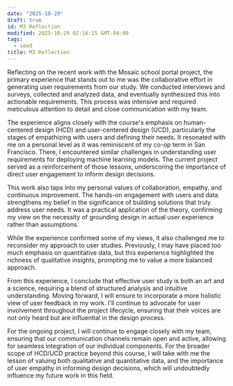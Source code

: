 ```yaml
---
date: "2025-10-29"
draft: true
id: M3 Reflection
modified: 2025-10-29 02:16:15 GMT-04:00
tags:
  - seed
title: M3 Reflection
---
```


Reflecting on the recent work with the Mosaic school portal project, the primary experience that stands out to me was the collaborative effort in generating user requirements from our study. We conducted interviews and surveys, collected and analyzed data, and eventually synthesized this into actionable requirements. This process was intensive and required meticulous attention to detail and close communication with my team.

The experience aligns closely with the course's emphasis on human-centered design (HCD) and user-centered design (UCD), particularly the stages of empathizing with users and defining their needs. It resonated with me on a personal level as it was reminiscent of my co-op term in San Francisco. There, I encountered similar challenges in understanding user requirements for deploying machine learning models. The current project served as a reinforcement of those lessons, underscoring the importance of direct user engagement to inform design decisions.

This work also taps into my personal values of collaboration, empathy, and continuous improvement. The hands-on engagement with users and data strengthens my belief in the significance of building solutions that truly address user needs. It was a practical application of the theory, confirming my view on the necessity of grounding design in actual user experience rather than assumptions.

While the experience confirmed some of my views, it also challenged me to reconsider my approach to user studies. Previously, I may have placed too much emphasis on quantitative data, but this experience highlighted the richness of qualitative insights, prompting me to value a more balanced approach.

From this experience, I conclude that effective user study is both an art and a science, requiring a blend of structured analysis and intuitive understanding. Moving forward, I will ensure to incorporate a more holistic view of user feedback in my work. I'll continue to advocate for user involvement throughout the project lifecycle, ensuring that their voices are not only heard but are influential in the design process.

For the ongoing project, I will continue to engage closely with my team, ensuring that our communication channels remain open and active, allowing for seamless integration of our individual components. For the broader scope of HCD/UCD practice beyond this course, I will take with me the lesson of valuing both qualitative and quantitative data, and the importance of user empathy in informing design decisions, which will undoubtedly influence my future work in this field.
